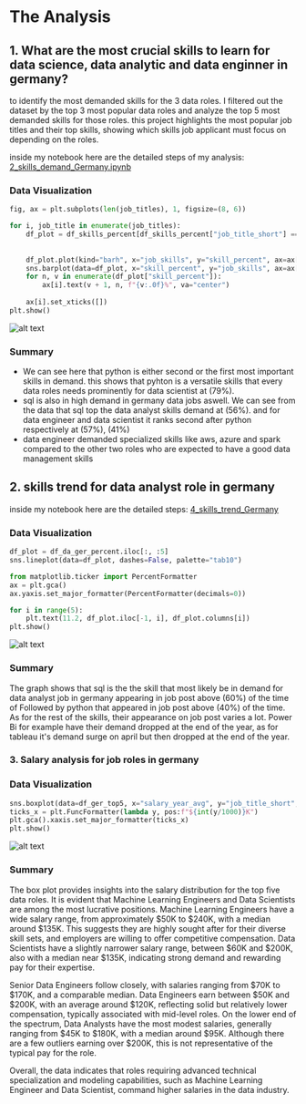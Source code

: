 # The Analysis
##  1. What are the most crucial skills to learn for data science, data analytic and data enginner in germany?
to identify the most demanded skills for the 3 data roles. I filtered out the dataset by the top 3 most popular data roles and analyze the top 5 most demanded skills for those roles. this project highlights the most popular job titles and their top skills, showing which skills job applicant must focus on depending on the roles.

inside my notebook here are the detailed steps of my analysis: [2_skills_demand_Germany.ipynb](./2_skills_demand_Germany.ipynb)

### Data Visualization
```python
fig, ax = plt.subplots(len(job_titles), 1, figsize=(8, 6))

for i, job_title in enumerate(job_titles):
    df_plot = df_skills_percent[df_skills_percent["job_title_short"] == job_title].head(5)
    
    
    df_plot.plot(kind="barh", x="job_skills", y="skill_percent", ax=ax[i], legend=False, color='skyblue')
    sns.barplot(data=df_plot, x="skill_percent", y="job_skills", ax=ax[i], hue="skill_count", palette="YlOrRd", dodge=False)
    for n, v in enumerate(df_plot["skill_percent"]):
        ax[i].text(v + 1, n, f"{v:.0f}%", va="center")
    
    ax[i].set_xticks([])
plt.show()
```
    
    




![alt text](image.png)
    
### Summary
- We can see here that python is either second or the first most important skills in demand. this shows that pyhton is a versatile skills that every data roles needs prominently for data scientist at (79%).
- sql is also in high demand in germany data jobs aswell. We can see from the data that sql top the data analyst skills demand at (56%). and for data engineer and data scientist it ranks second after python respectively at (57%), (41%)
- data engineer demanded specialized skills like aws, azure and spark compared to the other two roles who are expected to have a good data management skills

## 2. skills trend for data analyst role in germany
inside my notebook here are the detailed steps: [4_skills_trend_Germany](./4_skills_trend_Germany.ipynb)

### Data Visualization
```python
df_plot = df_da_ger_percent.iloc[:, :5]
sns.lineplot(data=df_plot, dashes=False, palette="tab10")

from matplotlib.ticker import PercentFormatter
ax = plt.gca()
ax.yaxis.set_major_formatter(PercentFormatter(decimals=0))

for i in range(5):
    plt.text(11.2, df_plot.iloc[-1, i], df_plot.columns[i])
plt.show()
```

![alt text](image-1.png)

### Summary
The graph shows that sql is the the skill that most likely be in demand for data analyst job in germany appearing in job post above (60%) of the time of Followed by python that appeared in job post above (40%) of the time. As for the rest of the skills, their appearance on job post varies a lot. Power Bi for example have their demand dropped at the end of the year, as for tableau it's demand surge on april but then dropped at the end of the year.

### 3. Salary analysis for job roles in germany
### Data Visualization
```python
sns.boxplot(data=df_ger_top5, x="salary_year_avg", y="job_title_short", )
ticks_x = plt.FuncFormatter(lambda y, pos:f"${int(y/1000)}K")
plt.gca().xaxis.set_major_formatter(ticks_x)
plt.show()
```
![alt text](image-2.png)
### Summary
The box plot provides insights into the salary distribution for the top five data roles. It is evident that Machine Learning Engineers and Data Scientists are among the most lucrative positions. Machine Learning Engineers have a wide salary range, from approximately $50K to $240K, with a median around $135K. This suggests they are highly sought after for their diverse skill sets, and employers are willing to offer competitive compensation. Data Scientists have a slightly narrower salary range, between $60K and $200K, also with a median near $135K, indicating strong demand and rewarding pay for their expertise.

Senior Data Engineers follow closely, with salaries ranging from $70K to $170K, and a comparable median. Data Engineers earn between $50K and $200K, with an average around $120K, reflecting solid but relatively lower compensation, typically associated with mid-level roles. On the lower end of the spectrum, Data Analysts have the most modest salaries, generally ranging from $45K to $180K, with a median around $95K. Although there are a few outliers earning over $200K, this is not representative of the typical pay for the role.

Overall, the data indicates that roles requiring advanced technical specialization and modeling capabilities, such as Machine Learning Engineer and Data Scientist, command higher salaries in the data industry.











